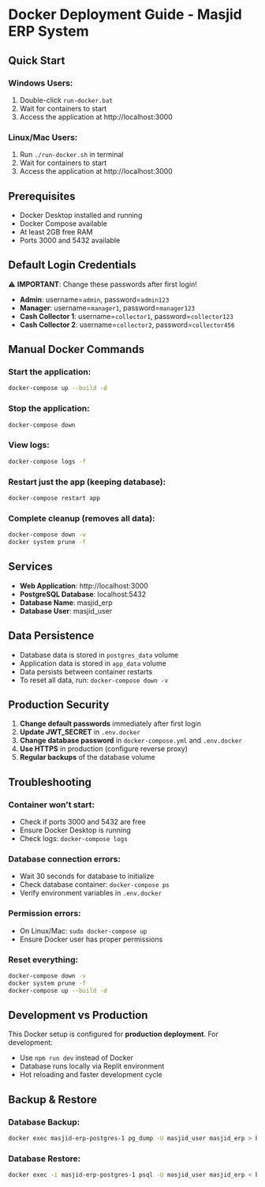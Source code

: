 # Docker Deployment Guide - Masjid ERP System

## Quick Start

### Windows Users:
1. Double-click `run-docker.bat`
2. Wait for containers to start
3. Access the application at http://localhost:3000

### Linux/Mac Users:
1. Run `./run-docker.sh` in terminal
2. Wait for containers to start  
3. Access the application at http://localhost:3000

## Prerequisites

- Docker Desktop installed and running
- Docker Compose available
- At least 2GB free RAM
- Ports 3000 and 5432 available

## Default Login Credentials

⚠️ **IMPORTANT**: Change these passwords after first login!

- **Admin**: username=`admin`, password=`admin123`
- **Manager**: username=`manager1`, password=`manager123`
- **Cash Collector 1**: username=`collector1`, password=`collector123`
- **Cash Collector 2**: username=`collector2`, password=`collector456`

## Manual Docker Commands

### Start the application:
```bash
docker-compose up --build -d
```

### Stop the application:
```bash
docker-compose down
```

### View logs:
```bash
docker-compose logs -f
```

### Restart just the app (keeping database):
```bash
docker-compose restart app
```

### Complete cleanup (removes all data):
```bash
docker-compose down -v
docker system prune -f
```

## Services

- **Web Application**: http://localhost:3000
- **PostgreSQL Database**: localhost:5432
- **Database Name**: masjid_erp
- **Database User**: masjid_user

## Data Persistence

- Database data is stored in `postgres_data` volume
- Application data is stored in `app_data` volume
- Data persists between container restarts
- To reset all data, run: `docker-compose down -v`

## Production Security

1. **Change default passwords** immediately after first login
2. **Update JWT_SECRET** in `.env.docker`
3. **Change database password** in `docker-compose.yml` and `.env.docker`
4. **Use HTTPS** in production (configure reverse proxy)
5. **Regular backups** of the database volume

## Troubleshooting

### Container won't start:
- Check if ports 3000 and 5432 are free
- Ensure Docker Desktop is running
- Check logs: `docker-compose logs`

### Database connection errors:
- Wait 30 seconds for database to initialize
- Check database container: `docker-compose ps`
- Verify environment variables in `.env.docker`

### Permission errors:
- On Linux/Mac: `sudo docker-compose up`
- Ensure Docker user has proper permissions

### Reset everything:
```bash
docker-compose down -v
docker system prune -f
docker-compose up --build -d
```

## Development vs Production

This Docker setup is configured for **production deployment**. For development:
- Use `npm run dev` instead of Docker
- Database runs locally via Replit environment
- Hot reloading and faster development cycle

## Backup & Restore

### Database Backup:
```bash
docker exec masjid-erp-postgres-1 pg_dump -U masjid_user masjid_erp > backup.sql
```

### Database Restore:
```bash
docker exec -i masjid-erp-postgres-1 psql -U masjid_user masjid_erp < backup.sql
```